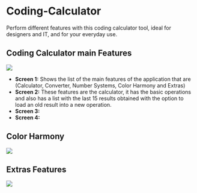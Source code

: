 # Coding-Calculator
Perform different features with this coding calculator tool, ideal for designers and IT, and for your everyday use.

## Coding Calculator main Features

<image src="https://github.com/Jesr2104/Coding-Calculator/blob/421a2372ad587c3c36b0a9b0e5bc9f1f1c31efd5/resource-image/Screen-Apps%20%E2%80%93%20Coding-Calculator%201.png"/>

- **Screen 1:** Shows the list of the main features of the application that are (Calculator, Converter, Number Systems, Color Harmony and Extras)
- **Screen 2:** These features are the calculator, it has the basic operations and also has a list with the last 15 results obtained with the option to load an old result into a new operation.
- **Screen 3:** 
- **Screen 4:**

## Color Harmony
<image src="https://github.com/Jesr2104/Coding-Calculator/blob/421a2372ad587c3c36b0a9b0e5bc9f1f1c31efd5/resource-image/Screen-Apps%20%E2%80%93%20Coding-Calculator%202.png"/>

## Extras Features
<image src="https://github.com/Jesr2104/Coding-Calculator/blob/421a2372ad587c3c36b0a9b0e5bc9f1f1c31efd5/resource-image/Screen-Apps%20%E2%80%93%20Coding-Calculator%203.png"/>
